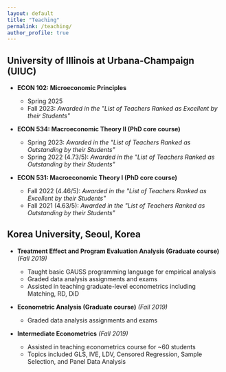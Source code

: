 ```yaml
---
layout: default
title: "Teaching"
permalink: /teaching/
author_profile: true
---
```



## University of Illinois at Urbana-Champaign (UIUC)

- **ECON 102: Microeconomic Principles**
    - Spring 2025
    - Fall 2023: *Awarded in the "List of Teachers Ranked as Excellent by their Students"*

- **ECON 534: Macroeconomic Theory II (PhD core course)**
    - Spring 2023: *Awarded in the "List of Teachers Ranked as Outstanding by their Students"*
    - Spring 2022 (4.73/5): *Awarded in the "List of Teachers Ranked as Outstanding by their Students"*

- **ECON 531: Macroeconomic Theory I (PhD core course)**
    - Fall 2022 (4.46/5): *Awarded in the "List of Teachers Ranked as Excellent by their Students"*
    - Fall 2021 (4.63/5): *Awarded in the "List of Teachers Ranked as Outstanding by their Students"*

## Korea University, Seoul, Korea

- **Treatment Effect and Program Evaluation Analysis (Graduate course)** *(Fall 2019)*
    - Taught basic GAUSS programming language for empirical analysis
    - Graded data analysis assignments and exams
    - Assisted in teaching graduate-level econometrics including Matching, RD, DiD

- **Econometric Analysis (Graduate course)** *(Fall 2019)*
    - Graded data analysis assignments and exams

- **Intermediate Econometrics** *(Fall 2019)*
    - Assisted in teaching econometrics course for ~60 students
    - Topics included GLS, IVE, LDV, Censored Regression, Sample Selection, and Panel Data Analysis


<style>
.page__content {
  max-width: 800px;
  margin: auto;
  font-size: 17px;
  line-height: 1.6;
}

.page__content h2 {
  font-weight: bold;
  color: #003366;
  border-bottom: 1px solid #eee;
  margin-bottom: 20px;
}

.page__content ul {
  list-style-type: none;
  padding-left: 0;
}

.page__content li {
  padding-bottom: 10px;
}

.page__content a {
  color: #007bff;
  text-decoration: none;
}

.page__content a:hover {
  text-decoration: underline;
}
</style>
